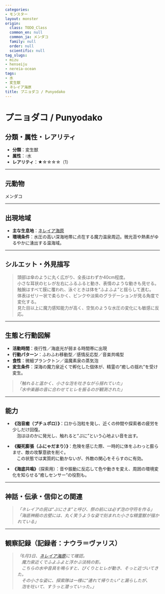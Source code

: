```yaml
---
categories:
- モンスター
layout: monster
origin:
  class: TODO_Class
  common_en: null
  common_ja: メンダコ
  family: null
  order: null
  scientific: null
tag_slugs:
- mizu
- henseiju
- nereia-ocean
tags:
- 水
- 変生獣
- ネレイア海原
title: プニョダコ / Punyodako
---
```


# プニョダコ / Punyodako

## 分類・属性・レアリティ

* **分類**：変生獣  
* **属性**：💧水  
* **レアリティ**：★☆☆☆☆（1）

---

## 元動物
メンダコ

---

## 出現地域

* **主な生息地**：[ネレイア海原](../place/nereia_ocean.md)  
* **環境条件**：水圧の高い深海地帯に点在する魔力温泉周辺。微光苔や熱素がゆるやかに湧出する温海域。

---

## シルエット・外見描写

> 頭部は傘のように丸く広がり、全長はわずか40cm程度。  
> 小さな耳状のヒレが左右にふるふると動き、表情のような動きも見せる。  
> 触腕はすべて膜に覆われ、泳ぐときは体を“ふよふよ”と揺らして進む。  
> 体表はゼリー状で柔らかく、ピンクや淡紫のグラデーションが見る角度で変化する。  
> 見た目以上に魔力感知能力が高く、空気のような水圧の変化にも敏感に反応。

---

## 生態と行動図解

* **活動時間**：夜行性／海底光が弱まる時間帯に出現  
* **行動パターン**：ふわふわ移動型／感情反応型／音楽共鳴型  
* **食性**：微細プランクトン／温魔素泉の蒸気泡  
* **変生条件**：深海の魔力泉近くで孵化した個体が、精霊の“癒しの揺れ”を受け変生。

> *「触れると温かく、小さな泡を吐きながら揺れていた」*  
> *「水中楽器の音に合わせてヒレを振るのが観測された」*

---

## 能力

* **《泡音癒（プチュポロ）》**：口から泡粒を発し、近くの仲間や探索者の疲労を少しだけ回復。  
　泡はほのかに発光し、触れると“ぷに”という心地よい音を出す。

* **《擬死膨張（ふにゃだまり）》**：危険を感じた際、一時的に体をふわっと膨らませ、敵の攻撃意欲を削ぐ。  
　この状態では実質的に動かないが、外敵の関心をそらすのに有効。

* **《海底共鳴》**（探索用）：音や振動に反応して色や動きを変え、周囲の環境変化を知らせる“癒しセンサー”の役割も。

---

## 神話・伝承・信仰との関連

> *「ネレイアの民は“ぷにさま”と呼び、祭の前には必ず泡の守符を作る」*  
> *「海底神殿の古壁には、丸く笑うような姿で刻まれた小さな精霊獣が描かれている」*

---

## 観察記録（記録者：ナウラ＝ヴァリス）

> *「6月3日、[ネレイア海原](../place/nereia_ocean.md)にて確認。  
　魔力泉近くでふよふよと浮かぶ淡桃の影。  
　こちらの水中音具を鳴らすと、ぴくりとヒレが動き、そっと近づいてきた。  
　その小さな姿に、探索隊は一様に“連れて帰りたい”と漏らしたが、  
　泡を吐いて、すうっと潜っていった。」*